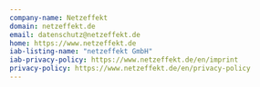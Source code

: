 ```yaml
---
company-name: Netzeffekt
domain: netzeffekt.de
email: datenschutz@netzeffekt.de
home: https://www.netzeffekt.de
iab-listing-name: "netzeffekt GmbH"
iab-privacy-policy: https://www.netzeffekt.de/en/imprint
privacy-policy: https://www.netzeffekt.de/en/privacy-policy
---
```




